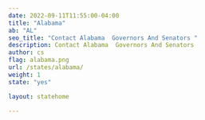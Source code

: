 ```yaml
---
date: 2022-09-11T11:55:00-04:00
title: "Alabama"
ab: "AL"
seo_title: "Contact Alabama  Governors And Senators "
description: Contact Alabama  Governors And Senators 
author: cs
flag: alabama.png
url: /states/alabama/
weight: 1
state: "yes"

layout: statehome

---
```

